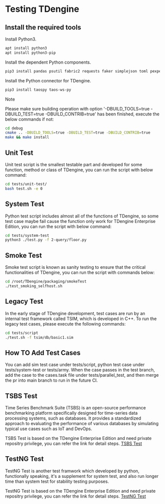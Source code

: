 # Testing TDengine

## Install the required tools

Install Python3.

```bash
apt install python3
apt install python3-pip
```

Install the dependent Python components.

```bash
pip3 install pandas psutil fabric2 requests faker simplejson toml pexpect tzlocal distro decorator loguru hyperloglog
```

Install the Python connector for TDengine.

```bash
pip3 install taospy taos-ws-py
```

> [!NOTE]
> Please make sure building operation with option '-DBUILD_TOOLS=true -DBUILD_TEST=true -DBUILD_CONTRIB=true' has been finished, execute the below commands if not:

```bash
cd debug
cmake .. -DBUILD_TOOLS=true -DBUILD_TEST=true -DBUILD_CONTRIB=true
make && make install
```

## Unit Test

Unit test script is the smallest testable part and developed for some function, method or class of TDengine, you can run
the script with below command:

```bash
cd tests/unit-test/
bash test.sh -e 0
```

## System Test

Python test script includes almost all of the functions of TDengine, so some test case maybe fail cause the function only
work for TDengine Enterprise Edition, you can run the script with below command:

```bash
cd tests/system-test
python3 ./test.py -f 2-query/floor.py
```

## Smoke Test

Smoke test script is known as sanity testing to ensure that the critical functionalities of TDengine, you can run the 
script with commands below:

```bash
cd /root/TDengine/packaging/smokeTest
./test_smoking_selfhost.sh
```

## Legacy Test

In the early stage of TDengine development, test cases are run by an internal test framework called TSIM, which is developed in C++. To run the legacy test cases, please execute the following commands:

```bash
cd tests/script
./test.sh -f tsim/db/basic1.sim
```

## How TO Add Test Cases

You can add sim test case under tests/script, python test case under tests/system-test or tests/army. When the case passes in the test branch, add the case to the cases.task file under tests/parallel_test, and then merge the pr into main branch to run in the future CI.

## TSBS Test

Time Series Benchmark Suite (TSBS) is an open-source performance benchmarking platform specifically designed for time-series data processing systems, such as databases. It provides a standardized approach to evaluating the performance of various databases by simulating typical use cases such as IoT and DevOps.

TSBS Test is based on the TDengine Enterprise Edition and need private repositry privilege, you can refer the link for detail steps. [TSBS Test](https://github.com/taosdata/TDinternal/tree/main?tab=readme-ov-file#85-tsbs-test)

## TestNG Test

TestNG Test is another test framwork which developed by python, functionally speaking, it's a supplement for system test, and
also run longer time than system test for stability testing purposes. 

TestNG Test is based on the TDengine Enterprise Edition and need private repositry privilege, you can refer the link for detail steps. [TestNG Test](https://github.com/taosdata/TDinternal/tree/main?tab=readme-ov-file#87-testng-test)
